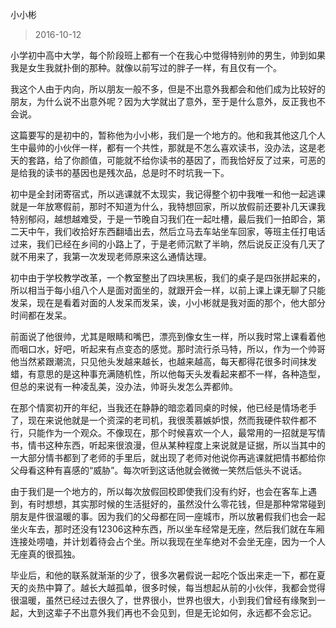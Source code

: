 小小彬

> 2016-10-12

小学初中高中大学，每个阶段班上都有一个在我心中觉得特别帅的男生，帅到如果我是女生我就扑倒的那种。就像以前写过的胖子一样，有且仅有一个。

我这个人由于内向，所以朋友一般不多，但是不出意外我都会和他们成为比较好的朋友，为什么说不出意外呢？因为大学就出了意外，至于是什么意外，反正我也不会说。

这篇要写的是初中的，暂称他为小小彬，我们是一个地方的。他和我其他这几个人生中最帅的小伙伴一样，都有一个共性，那就是不怎么喜欢读书，没办法，这是老天的套路，给了你颜值，可能就不给你读书的基因了，而我恰好反了过来，可恶的是给我的读书的基因也是残次品，总是时不时坑我一下。

初中是全封闭寄宿式，所以逃课就不太现实，我记得整个初中我唯一和他一起逃课就是一年放寒假前，那时不知道为什么，我特想回家，所以放假前还要补几天课我特别郁闷，越想越难受，于是一节晚自习我们在一起吐槽，最后我们一拍即合，第二天中午，我们收拾好东西翻墙出去，然后立马去车站坐车回家，等班主任打电话过来，我们已经在乡间的小路上了，于是老师沉默了半晌，然后说反正没有几天了就不用来了，我第一次发现老师原来这么通情达理。

初中由于学校教学改革，一个教室整出了四块黑板，我们的桌子是四张拼起来的，所以相当于每小组八个人是面对面坐的，就跟开会一样，以前上课上课无聊了只能发呆，现在是看着对面的人发呆而发呆，诶，小小彬就是我对面的那个，他大部分时间都在发呆。

前面说了他很帅，尤其是眼睛和嘴巴，漂亮到像女生一样，所以我时常上课看着他而咽口水，好吧，听起来有点变态的感觉。那时流行杀马特，所以，作为一个帅哥他当然紧跟潮流，只见他头发越来越长，也越来越高，每天都得花很多时间抹发蜡，有意思的是这种事充满随机性，所以他每天头发看起来都不一样，各种造型，但总的来说有一种凌乱美，没办法，帅哥头发怎么弄都帅。

在那个情窦初开的年纪，当我还在静静的暗恋着同桌的时候，他已经是情场老手了，现在来说他就是一个资深的老司机，我很羡慕嫉妒恨，然而我硬件软件都不行，只能作为一个观众。不像现在，那个时候喜欢一个人，最常用的一招就是写情书，情书这种东西，听起来很浪漫，但从某种程度上来说就是证据，所以当其中的一大部分情书都到了老师的手里后，就出现了老师对他说你再逃课就把情书都给你父母看这种有喜感的“威胁”。每次听到这话他就会微微一笑然后低头不说话。

由于我们是一个地方的，所以每次放假回校即使我们没有约好，也会在客车上遇到，有时想想，其实那时候的生活挺好的，虽然没什么零花钱，但是那种常常碰到朋友是件很温暖的事。因为我们的父母都在同一座城市，所以放暑假我们也会一起坐火车去，那时还没有12306这种东西，所以坐车经常是无座，然后我们就在车厢连接处唠嗑，并计划着待会占个坐。所以我现在坐车绝对不会坐无座，因为一个人无座真的很孤独。

毕业后，和他的联系就渐渐的少了，很多次暑假说一起吃个饭出来走一下，都在夏天的炎热中算了。越长大越孤单，很多时候，每当想起从前的小伙伴，我都会觉得很温暖，虽然已经过去很久了，世界很小，世界也很大，小到我们曾经有缘聚到一起，大到这辈子不出意外我们再也不会见到，但是无论如何，永远都不会忘记。